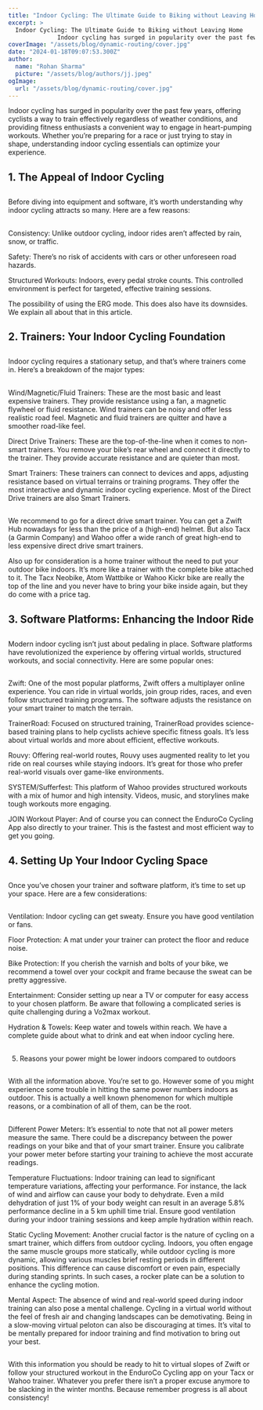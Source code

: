 ```yaml
---
title: "Indoor Cycling: The Ultimate Guide to Biking without Leaving Home"
excerpt: >
  Indoor Cycling: The Ultimate Guide to Biking without Leaving Home
              Indoor cycling has surged in popularity over the past few years, offering cyclists a way to train effectively regardless o
coverImage: "/assets/blog/dynamic-routing/cover.jpg"
date: "2024-01-18T09:07:53.300Z"
author:
  name: "Rohan Sharma"
  picture: "/assets/blog/authors/jj.jpeg"
ogImage:
  url: "/assets/blog/dynamic-routing/cover.jpg"
---
```


Indoor cycling has surged in popularity over the past few years, offering cyclists a way to train effectively regardless of weather conditions, and providing fitness enthusiasts a convenient way to engage in heart-pumping workouts. Whether you’re preparing for a race or just trying to stay in shape, understanding indoor cycling essentials can optimize your experience.


## 

## 

## 

## 1. The Appeal of Indoor Cycling

## 

## 

## 

## 

## 

Before diving into equipment and software, it’s worth understanding why indoor cycling attracts so many. Here are a few reasons:


## 

Consistency: Unlike outdoor cycling, indoor rides aren’t affected by rain, snow, or traffic.


Safety: There’s no risk of accidents with cars or other unforeseen road hazards.


Structured Workouts: Indoors, every pedal stroke counts. This controlled environment is perfect for targeted, effective training sessions.


The possibility of using the ERG mode. This does also have its downsides. We explain all about that in this article.


## 

## 

## 

## 

## 

## 

## 

## 

## 

## 

## 

## 2. Trainers: Your Indoor Cycling Foundation

## 

## 

## 

## 

## 

Indoor cycling requires a stationary setup, and that’s where trainers come in. Here’s a breakdown of the major types:


## 

Wind/Magnetic/Fluid Trainers: These are the most basic and least expensive trainers. They provide resistance using a fan, a magnetic flywheel or fluid resistance. Wind trainers can be noisy and offer less realistic road feel. Magnetic and fluid trainers are quitter and have a smoother road-like feel.


Direct Drive Trainers: These are the top-of-the-line when it comes to non-smart trainers. You remove your bike’s rear wheel and connect it directly to the trainer. They provide accurate resistance and are quieter than most.


Smart Trainers: These trainers can connect to devices and apps, adjusting resistance based on virtual terrains or training programs. They offer the most interactive and dynamic indoor cycling experience. Most of the Direct Drive trainers are also Smart Trainers.


## 

We recommend to go for a direct drive smart trainer. You can get a Zwift Hub nowadays for less than the price of a (high-end) helmet. But also Tacx (a Garmin Company) and Wahoo offer a wide ranch of great high-end to less expensive direct drive smart trainers.


Also up for consideration is a home trainer without the need to put your outdoor bike indoors. It’s more like a trainer with the complete bike attached to it. The Tacx Neobike, Atom Wattbike or Wahoo Kickr bike are really the top of the line and you never have to bring your bike inside again, but they do come with a price tag.


## 

## 

## 

## 

## 

## 3. Software Platforms: Enhancing the Indoor Ride

## 

## 

## 

## 

## 

Modern indoor cycling isn’t just about pedaling in place. Software platforms have revolutionized the experience by offering virtual worlds, structured workouts, and social connectivity. Here are some popular ones:


## 

Zwift: One of the most popular platforms, Zwift offers a multiplayer online experience. You can ride in virtual worlds, join group rides, races, and even follow structured training programs. The software adjusts the resistance on your smart trainer to match the terrain.


TrainerRoad: Focused on structured training, TrainerRoad provides science-based training plans to help cyclists achieve specific fitness goals. It’s less about virtual worlds and more about efficient, effective workouts.


Rouvy: Offering real-world routes, Rouvy uses augmented reality to let you ride on real courses while staying indoors. It’s great for those who prefer real-world visuals over game-like environments.


SYSTEM/Sufferfest: This platform of Wahoo provides structured workouts with a mix of humor and high intensity. Videos, music, and storylines make tough workouts more engaging.


JOIN Workout Player: And of course you can connect the EnduroCo Cycling App also directly to your trainer. This is the fastest and most efficient way to get you going.


## 

## 

## 

## 

## 

## 

## 

## 

## 

## 

## 

## 4. Setting Up Your Indoor Cycling Space

## 

## 

## 

## 

## 

Once you’ve chosen your trainer and software platform, it’s time to set up your space. Here are a few considerations:


## 

Ventilation: Indoor cycling can get sweaty. Ensure you have good ventilation or fans.


Floor Protection: A mat under your trainer can protect the floor and reduce noise.


Bike Protection: If you cherish the varnish and bolts of your bike, we recommend a towel over your cockpit and frame because the sweat can be pretty aggressive.


Entertainment: Consider setting up near a TV or computer for easy access to your chosen platform. Be aware that following a complicated series is quite challenging during a Vo2max workout.


Hydration & Towels: Keep water and towels within reach. We have a complete guide about what to drink and eat when indoor cycling here.


## 

## 

## 

## 

## 

## 

5. Reasons your power might be lower indoors compared to outdoors


## 

## 

## 

## 

## 

With all the information above. You’re set to go. However some of you might experience some trouble in hitting the same power numbers indoors as outdoor. This is actually a well known phenomenon for which multiple reasons, or a combination of all of them, can be the root.


## 

Different Power Meters: It’s essential to note that not all power meters measure the same. There could be a discrepancy between the power readings on your bike and that of your smart trainer. Ensure you calibrate your power meter before starting your training to achieve the most accurate readings.


Temperature Fluctuations: Indoor training can lead to significant temperature variations, affecting your performance. For instance, the lack of wind and airflow can cause your body to dehydrate. Even a mild dehydration of just 1% of your body weight can result in an average 5.8% performance decline in a 5 km uphill time trial. Ensure good ventilation during your indoor training sessions and keep ample hydration within reach.


Static Cycling Movement: Another crucial factor is the nature of cycling on a smart trainer, which differs from outdoor cycling. Indoors, you often engage the same muscle groups more statically, while outdoor cycling is more dynamic, allowing various muscles brief resting periods in different positions. This difference can cause discomfort or even pain, especially during standing sprints. In such cases, a rocker plate can be a solution to enhance the cycling motion.


Mental Aspect: The absence of wind and real-world speed during indoor training can also pose a mental challenge. Cycling in a virtual world without the feel of fresh air and changing landscapes can be demotivating. Being in a slow-moving virtual peloton can also be discouraging at times. It’s vital to be mentally prepared for indoor training and find motivation to bring out your best.


## 

With this information you should be ready to hit to virtual slopes of Zwift or follow your structured workout in the EnduroCo Cycling app on your Tacx or Wahoo trainer. Whatever you prefer there isn’t a proper excuse anymore to be slacking in the winter months. Because remember progress is all about consistency!

